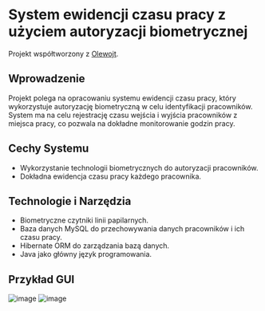 # System ewidencji czasu pracy z użyciem autoryzacji biometrycznej
Projekt współtworzony z [Olewojt](https://github.com/Olewojt).
## Wprowadzenie
Projekt polega na opracowaniu systemu ewidencji czasu pracy, który wykorzystuje autoryzację biometryczną w celu identyfikacji pracowników. System ma na celu rejestrację czasu wejścia i wyjścia pracowników z miejsca pracy, co pozwala na dokładne monitorowanie godzin pracy.

## Cechy Systemu
- Wykorzystanie technologii biometrycznych do autoryzacji pracowników.
- Dokładna ewidencja czasu pracy każdego pracownika.

## Technologie i Narzędzia
- Biometryczne czytniki linii papilarnych.
- Baza danych MySQL do przechowywania danych pracowników i ich czasu pracy.
- Hibernate ORM do zarządzania bazą danych.
- Java jako główny język programowania.

## Przykład GUI
![image](https://github.com/Krzychulec21/working_time_recording_system_with_biometrics/assets/101758475/c22dea33-f31f-4be6-b187-7a73db6375c2)
![image](https://github.com/Krzychulec21/working_time_recording_system_with_biometrics/assets/101758475/ed1df7ec-c7bf-4a08-b4d8-0bee568a7a52)

